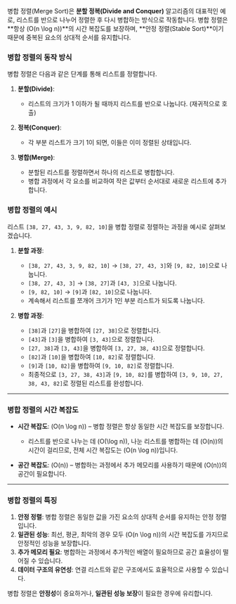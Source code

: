 병합 정렬(Merge Sort)은 **분할 정복(Divide and Conquer)** 알고리즘의 대표적인 예로, 리스트를 반으로 나누어 정렬한 후 다시 병합하는 방식으로 작동합니다. 병합 정렬은 **항상 \(O(n \log n)\)**의 시간 복잡도를 보장하며, **안정 정렬(Stable Sort)**이기 때문에 중복된 요소의 상대적 순서를 유지합니다. 

### 병합 정렬의 동작 방식

병합 정렬은 다음과 같은 단계를 통해 리스트를 정렬합니다.

1. **분할(Divide)**:
   - 리스트의 크기가 1 이하가 될 때까지 리스트를 반으로 나눕니다. (재귀적으로 호출)
   
2. **정복(Conquer)**:
   - 각 부분 리스트가 크기 1이 되면, 이들은 이미 정렬된 상태입니다.
   
3. **병합(Merge)**:
   - 분할된 리스트를 정렬하면서 하나의 리스트로 병합합니다.
   - 병합 과정에서 각 요소를 비교하여 작은 값부터 순서대로 새로운 리스트에 추가합니다.

### 병합 정렬의 예시

리스트 `[38, 27, 43, 3, 9, 82, 10]`을 병합 정렬로 정렬하는 과정을 예시로 살펴보겠습니다.

1. **분할 과정**:
   - `[38, 27, 43, 3, 9, 82, 10]` → `[38, 27, 43, 3]`와 `[9, 82, 10]`으로 나눕니다.
   - `[38, 27, 43, 3]` → `[38, 27]`과 `[43, 3]`으로 나눕니다.
   - `[9, 82, 10]` → `[9]`과 `[82, 10]`으로 나눕니다.
   - 계속해서 리스트를 쪼개어 크기가 1인 부분 리스트가 되도록 나눕니다.

2. **병합 과정**:
   - `[38]`과 `[27]`을 병합하여 `[27, 38]`으로 정렬합니다.
   - `[43]`과 `[3]`을 병합하여 `[3, 43]`으로 정렬합니다.
   - `[27, 38]`과 `[3, 43]`을 병합하여 `[3, 27, 38, 43]`으로 정렬합니다.
   - `[82]`과 `[10]`을 병합하여 `[10, 82]`로 정렬합니다.
   - `[9]`과 `[10, 82]`을 병합하여 `[9, 10, 82]`로 정렬합니다.
   - 최종적으로 `[3, 27, 38, 43]`과 `[9, 10, 82]`를 병합하여 `[3, 9, 10, 27, 38, 43, 82]`로 정렬된 리스트를 완성합니다.

---

### 병합 정렬의 시간 복잡도

- **시간 복잡도**: \(O(n \log n)\) – 병합 정렬은 항상 동일한 시간 복잡도를 보장합니다.
  - 리스트를 반으로 나누는 데 \(O(\log n)\), 나눈 리스트를 병합하는 데 \(O(n)\)의 시간이 걸리므로, 전체 시간 복잡도는 \(O(n \log n)\)입니다.
  
- **공간 복잡도**: \(O(n)\) – 병합하는 과정에서 추가 메모리를 사용하기 때문에 \(O(n)\)의 공간이 필요합니다.

---

### 병합 정렬의 특징

1. **안정 정렬**: 병합 정렬은 동일한 값을 가진 요소의 상대적 순서를 유지하는 안정 정렬입니다.
2. **일관된 성능**: 최선, 평균, 최악의 경우 모두 \(O(n \log n)\)의 시간 복잡도를 가지므로 안정적인 성능을 보장합니다.
3. **추가 메모리 필요**: 병합하는 과정에서 추가적인 배열이 필요하므로 공간 효율성이 떨어질 수 있습니다.
4. **데이터 구조의 유연성**: 연결 리스트와 같은 구조에서도 효율적으로 사용할 수 있습니다.

병합 정렬은 **안정성**이 중요하거나, **일관된 성능 보장**이 필요한 경우에 유리합니다.